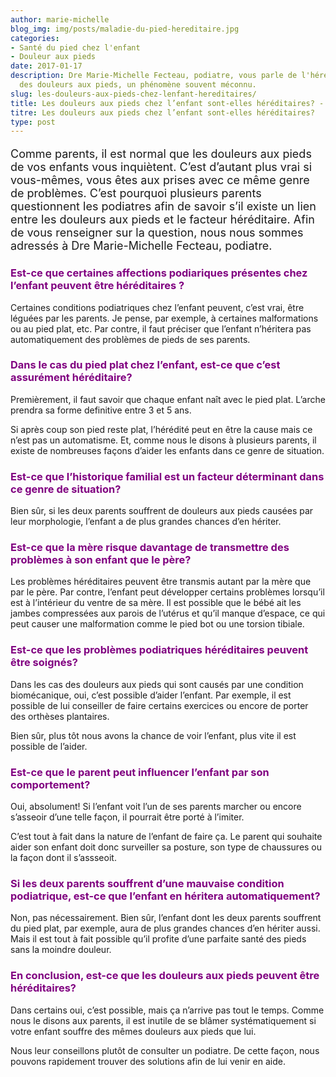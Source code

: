 ```yaml
---
author: marie-michelle
blog_img: img/posts/maladie-du-pied-hereditaire.jpg
categories:
- Santé du pied chez l'enfant
- Douleur aux pieds
date: 2017-01-17
description: Dre Marie-Michelle Fecteau, podiatre, vous parle de l'hérédité possible
  des douleurs aux pieds, un phénomène souvent méconnu.
slug: les-douleurs-aux-pieds-chez-lenfant-hereditaires/
title: Les douleurs aux pieds chez l’enfant sont-elles héréditaires? - Cryos Technologies
titre: Les douleurs aux pieds chez l’enfant sont-elles héréditaires?
type: post
---
```


<p style="font-size: 18px;">Comme parents, il est normal que les douleurs aux pieds de vos enfants vous inquiètent. C’est d’autant plus vrai si vous-mêmes, vous êtes aux prises avec ce même genre de problèmes.
C’est pourquoi plusieurs parents questionnent les podiatres afin de savoir s’il existe un lien entre les douleurs aux pieds et le facteur héréditaire. Afin de vous renseigner sur la question, nous nous sommes adressés à Dre Marie-Michelle Fecteau, podiatre.</p>
<h3 style="color: #800080;">Est-ce que certaines affections podiariques présentes chez l’enfant peuvent être héréditaires ?</h3>
Certaines conditions podiatriques chez l’enfant peuvent, c’est vrai, être léguées par les parents. Je pense, par exemple, à certaines malformations ou au pied plat, etc. Par contre, il faut préciser que l’enfant n’héritera pas automatiquement des problèmes de pieds de ses parents.

<h3 style="color: #800080;">Dans le cas du pied plat chez l’enfant, est-ce que c’est assurément héréditaire?</h3>
Premièrement, il faut savoir que chaque enfant naît avec le pied plat. L’arche prendra sa forme definitive entre 3 et 5 ans.

Si après coup son pied reste plat, l’hérédité peut en être la cause mais ce n’est pas un automatisme. Et, comme nous le disons à plusieurs parents, il existe de nombreuses façons d’aider les enfants dans ce genre de situation.

<h3 style="color: #800080;">Est-ce que l’historique familial est un facteur déterminant dans ce genre de situation?</h3>
Bien sûr, si les deux parents souffrent de douleurs aux pieds causées par leur morphologie, l’enfant a de plus grandes chances d’en hériter.

<h3 style="color: #800080;">Est-ce que la mère risque davantage de transmettre des problèmes à son enfant que le père?</h3>
Les problèmes héréditaires peuvent être transmis autant par la mère que par le père. Par contre, l’enfant peut développer certains problèmes lorsqu’il est à l’intérieur du ventre de sa mère. Il est possible que le bébé ait les jambes compressées aux parois de l’utérus et qu’il manque d’espace, ce qui peut causer une malformation comme le pied bot ou une torsion tibiale.

<h3 style="color: #800080;">Est-ce que les problèmes podiatriques héréditaires peuvent être soignés?</h3>
Dans les cas des douleurs aux pieds qui sont causés par une condition biomécanique, oui, c’est possible d’aider l’enfant. Par exemple, il est possible de lui conseiller de faire certains exercices ou encore de porter des orthèses plantaires.

Bien sûr, plus tôt nous avons la chance de voir l’enfant, plus vite il est possible de l’aider.

<h3 style="color: #800080;">Est-ce que le parent peut influencer l’enfant par son comportement?</h3>
Oui, absolument! Si l’enfant voit l’un de ses parents marcher ou encore s’asseoir d’une telle façon, il pourrait être porté à l’imiter.

C’est tout à fait dans la nature de l’enfant de faire ça. Le parent qui souhaite aider son enfant doit donc surveiller sa posture, son type de chaussures ou la façon dont il s’assseoit.

<h3 style="color: #800080;">Si les deux parents souffrent d’une mauvaise condition podiatrique, est-ce que l’enfant en héritera automatiquement?</h3>
Non, pas nécessairement. Bien sûr, l’enfant dont les deux parents souffrent du pied plat, par exemple, aura de plus grandes chances d’en hériter aussi. Mais il est tout à fait possible qu’il profite d’une parfaite santé des pieds sans la moindre douleur.

<h3 style="color: #800080;">En conclusion, est-ce que les douleurs aux pieds peuvent être héréditaires?</h3>
Dans certains oui, c’est possible, mais ça n’arrive pas tout le temps. Comme nous le disons aux parents, il est inutile de se blâmer systématiquement si votre enfant souffre des mêmes douleurs aux pieds que lui.

Nous leur conseillons plutôt de consulter un podiatre. De cette façon, nous pouvons rapidement trouver des solutions afin de lui venir en aide.